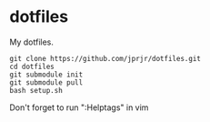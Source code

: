 dotfiles
========

My dotfiles.

    git clone https://github.com/jprjr/dotfiles.git
    cd dotfiles
    git submodule init
    git submodule pull
    bash setup.sh


Don't forget to run ":Helptags" in vim
